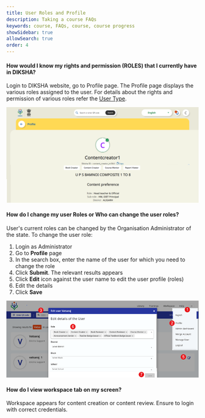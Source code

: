 ```yaml
---
title: User Roles and Profile
description: Taking a course FAQs
keywords: course, FAQs, course, course progress
showSidebar: true
allowSearch: true
order: 4
---
```



#### How would I know my rights and permission (ROLES) that I currently have in DIKSHA?

Login to DIKSHA website, go to Profile page. The Profile page displays the various roles assigned to the user. For details about the rights and permission of various roles refer the [User Type](https://diksha.gov.in/help/getting-started/user-types/).

<img src="../images/image_faqs/profile_edit.png">


#### How do I change my user Roles or Who can change the user roles?

User's current roles can be changed by the Organisation Administrator of the state. 
To change the user role:
1. Login as Administrator
2. Go to **Profile** page
3. In the search box, enter the name of the user for which you need to change the role 
4. Click **Submit**. The relevant results appears 
5. Click **Edit** icon against the user name to edit the user profile (roles)
6. Edit the details
7. Click **Save**

<img src="../images/image_faqs/user_role.png">

#### How do I view workspace tab on my screen?

Workspace appears for content creation or content review. Ensure to login with correct credentials.

